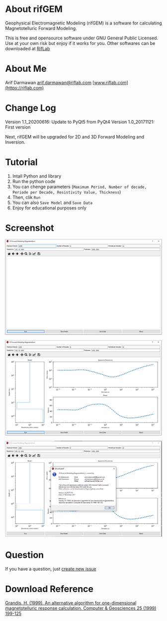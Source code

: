 # About rifGEM
Geophysical Electromagnetic Modeling (rifGEM) is a software for calculating Magnetotelluric Forward Modeling. 

This is free and opensource software under GNU General Public Licensed. Use at your own risk but enjoy if it works for you. Other softwares can be downloaded at [RifLab](https://github.com/riflab/)

# About Me
Arif Darmawan 
arif.darmawan@riflab.com
[www.riflab.com](https://riflab.com)

# Change Log
Version 1.1_20200616: Update to PyQt5 from PyQt4
Version 1.0_20171121: First version


Next, rifGEM will be upgraded for 2D and 3D Forward Modeling and Inversion.

# Tutorial
1. Intall Python and library
2. Run the python code
3. You can chenge parameters (`Maximum Period, Number of decade, Periode per Decade, Resistivity Value, Thickness`)
4. Then, clik `Run`
5. You can also `Save Model` and `Save Data`
6. Enjoy for educational purposes only

# Screenshot
![alt text](https://github.com/riflab/rifGEM/blob/master/images/1.PNG)

![alt text](https://github.com/riflab/rifGEM/blob/master/images/2.PNG)

![alt text](https://github.com/riflab/rifGEM/blob/master/images/3.PNG)

# Question
If you have a question, just [create new issue](https://github.com/riflab/rifGEM/issues)

# Download Reference
[Grandis, H. (1999). An alternative algorithm for one-dimensional magnetotelluric response calculation. Computer & Geosciences 25 (1999) 199-125](https://www.researchgate.net/publication/250729983_An_alternative_algorithm_for_one-dimensional_magnetotelluric_response_calculation)
